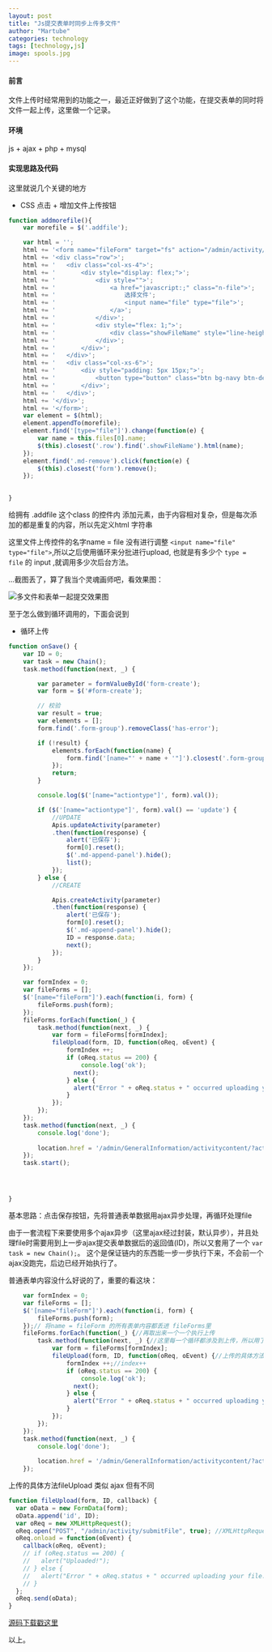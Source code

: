 ```yaml
---
layout: post
title: "Js提交表单时同步上传多文件"
author: "Martube"
categories: technology
tags: [technology,js]
image: spools.jpg
---
```


#### 前言

文件上传时经常用到的功能之一，最近正好做到了这个功能，在提交表单的同时将文件一起上传，这里做一个记录。


#### 环境

js + ajax + php + mysql


#### 实现思路及代码

这里就说几个关键的地方

* CSS 点击 +  增加文件上传按钮

```js
function addmorefile(){
    var morefile = $('.addfile');

    var html = '';
    html += '<form name="fileForm" target="fs" action="/admin/activity/submitFile" method="POST" enctype="multipart/form-data">';
    html += '<div class="row">';
    html += '   <div class="col-xs-4">';
    html += '       <div style="display: flex;">';
    html += '           <div style="">';
    html += '               <a href="javascript:;" class="n-file">';
    html += '                   选择文件';
    html += '                   <input name="file" type="file">';
    html += '               </a>';
    html += '           </div>';
    html += '           <div style="flex: 1;">';
    html += '               <div class="showFileName" style="line-height: 40px; padding-left: 15px;">[未选择文件...]</div>';
    html += '           </div>';
    html += '       </div>';
    html += '   </div>';
    html += '   <div class="col-xs-6">';
    html += '       <div style="padding: 5px 15px;">';
    html += '           <button type="button" class="btn bg-navy btn-default md-remove">删除</button>';
    html += '       </div>';
    html += '   </div>';
    html += '</div>';
    html += '</form>';
    var element = $(html);
    element.appendTo(morefile);
    element.find('[type="file"]').change(function(e) {
        var name = this.files[0].name;
        $(this).closest('.row').find('.showFileName').html(name);
    });
    element.find('.md-remove').click(function(e) {
        $(this).closest('form').remove();
    });
          

}
```

给拥有 .addfile 这个class 的控件内 添加元素，由于内容相对复杂，但是每次添加的都是重复的内容，所以先定义html 字符串

这里文件上传控件的名字name = file 没有进行调整 `<input name="file" type="file">`,所以之后使用循环来分批进行upload,
也就是有多少个 `type = file` 的 input ,就调用多少次后台方法。

...截图丢了，算了我当个灵魂画师吧，看效果图：

![多文件和表单一起提交效果图](/assets/img/technology/20190801ep1.png)


至于怎么做到循环调用的，下面会说到


* 循环上传

```js
function onSave() {
    var ID = 0;
    var task = new Chain();
    task.method(function(next, _) {

        var parameter = formValueById('form-create');
        var form = $('#form-create');

        // 校验
        var result = true;
        var elements = [];
        form.find('.form-group').removeClass('has-error');

        if (!result) {
            elements.forEach(function(name) {
                form.find('[name="' + name + '"]').closest('.form-group').addClass('has-error');
            });
            return;
        } 

        console.log($('[name="actiontype"]', form).val());

        if ($('[name="actiontype"]', form).val() == 'update') {
            //UPDATE
            Apis.updateActivity(parameter)
            .then(function(response) {
                alert('已保存');
                form[0].reset();
                $('.md-append-panel').hide();
                list();
            });
        } else {
            //CREATE

            Apis.createActivity(parameter)
            .then(function(response) {
                alert('已保存');
                form[0].reset();
                $('.md-append-panel').hide();
                ID = response.data;
                next();
            });
        }
    });

    var formIndex = 0;
    var fileForms = [];
    $('[name="fileForm"]').each(function(i, form) {
        fileForms.push(form);
    });
    fileForms.forEach(function(_) {
        task.method(function(next, _) {
            var form = fileForms[formIndex];
            fileUpload(form, ID, function(oReq, oEvent) {
                formIndex ++;
                if (oReq.status == 200) {
                    console.log('ok');
                  next();
                } else {
                  alert("Error " + oReq.status + " occurred uploading your file.<br \/>")
                }
            });
        });
    });
    task.method(function(next, _) {
        console.log('done');
 
        location.href = '/admin/GeneralInformation/activitycontent/?activityid=' + ID;
    });
    task.start();




}
```

基本思路：点击保存按钮，先将普通表单数据用ajax异步处理，再循环处理file

由于一套流程下来要使用多个ajax异步（这里ajax经过封装，默认异步），并且处理file时需要用到上一步ajax提交表单数据后的返回值(ID)，所以又套用了一个 `var task = new Chain();`。
这个是保证链内的东西能一步一步执行下来，不会前一个ajax没跑完，后边已经开始执行了。


普通表单内容没什么好说的了，重要的看这块：

```js
    var formIndex = 0;
    var fileForms = [];
    $('[name="fileForm"]').each(function(i, form) {
        fileForms.push(form);
    });// 将name = fileForm 的所有表单内容都丢进 fileForms里
    fileForms.forEach(function(_) {//再取出来一个一个执行上传
        task.method(function(next, _) {//这里每一个循环都涉及到上传，所以用了链
            var form = fileForms[formIndex];
            fileUpload(form, ID, function(oReq, oEvent) {//上传的具体方法
                formIndex ++;//index++ 
                if (oReq.status == 200) {
                    console.log('ok');
                  next();
                } else {
                  alert("Error " + oReq.status + " occurred uploading your file.<br \/>")
                }
            });
        });
    });
    task.method(function(next, _) {
        console.log('done');
 
        location.href = '/admin/GeneralInformation/activitycontent/?activityid=' + ID;
    });
```

上传的具体方法fileUpload 类似 ajax 但有不同 

```js
function fileUpload(form, ID, callback) {
  var oData = new FormData(form);
  oData.append('id', ID);
  var oReq = new XMLHttpRequest();
  oReq.open("POST", "/admin/activity/submitFile", true); //XMLHttpRequest
  oReq.onload = function(oEvent) {
    callback(oReq, oEvent);
    // if (oReq.status == 200) {
    //   alert("Uploaded!");
    // } else {
    //   alert("Error " + oReq.status + " occurred uploading your file.<br \/>")
    // }
  };
  oReq.send(oData);
}
```
<!-- password 20190801 -->
<!-- ![源码下载戳这里](/assets/data/20190801epfile.rar) -->

<a href="/assets/data/20190801epfile.rar">源码下载戳这里</a>

以上。